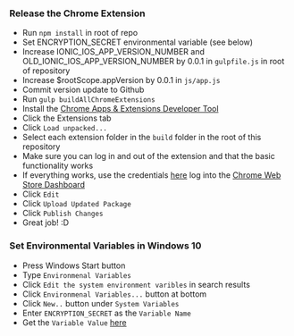 ### Release the Chrome Extension

- Run `npm install` in root of repo
- Set ENCRYPTION_SECRET environmental variable (see below)
- Increase IONIC_IOS_APP_VERSION_NUMBER and OLD_IONIC_IOS_APP_VERSION_NUMBER by 0.0.1 in `gulpfile.js` in root of repository
- Increase $rootScope.appVersion by 0.0.1 in `js/app.js`
- Commit version update to Github
- Run `gulp buildAllChromeExtensions`
- Install the [Chrome Apps & Extensions Developer Tool](https://chrome.google.com/webstore/detail/chrome-apps-extensions-de/ohmmkhmmmpcnpikjeljgnaoabkaalbgc)
- Click the Extensions tab
- Click `Load unpacked...`
- Select each extension folder in the `build` folder in the root of this repository
- Make sure you can log in and out of the extension and that the basic functionality works
- If everything works, use the credentials [here](https://docs.google.com/spreadsheets/d/1v_u6g6YHWxyrLqNeHMVg-C20MxOc7n1NepB3X6plVAY/edit#gid=2130660029) log into the [Chrome Web Store Dashboard](https://chrome.google.com/webstore/developer/dashboard/u58d852d3c5dcff27d49e35858ae710cd)
- Click `Edit`
- Click `Upload Updated Package`
- Click `Publish Changes`
- Great job!  :D

### Set Environmental Variables in Windows 10
- Press Windows Start button
- Type `Environmenal Variables`
- Click `Edit the system environment varibles` in search results
- Click `Environmenal Variables...` button at bottom
- Click `New..` button under `System Variables`
- Enter `ENCRYPTION_SECRET` as the `Variable Name`
- Get the `Variable Value` [here](https://docs.google.com/spreadsheets/d/1v_u6g6YHWxyrLqNeHMVg-C20MxOc7n1NepB3X6plVAY/edit#gid=2130660029)